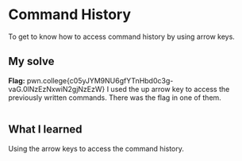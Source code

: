 # Command History
To get to know how to access command history by using arrow keys.

## My solve
**Flag:** pwn.college{c05yJYM9NU6gfYTnHbd0c3g-vaG.0lNzEzNxwiN2gjNzEzW}
I used the up arrow key to access the previously written commands. There was the flag in one of them.
```bash

```

## What I learned
Using the arrow keys to access the command history.
